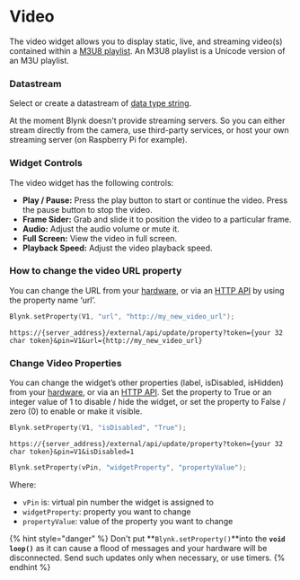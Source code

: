 # Video

The video widget allows you to display static, live, and streaming video(s) contained within a [M3U8 playlist](https://www.rfc-editor.org/rfc/rfc8216.html).  An M3U8 playlist is a Unicode version of an M3U playlist. &#x20;

### Datastream

Select or create a datastream of [data type string](../templates/datastreams/datastreams-common-settings/data-type.md).

At the moment Blynk doesn't provide streaming servers. So you can either stream directly from the camera, use third-party services, or host your own streaming server (on Raspberry Pi for example).

### Widget Controls

The video widget has the following controls:

* **Play / Pause:**  Press the play button to start or continue the video.  Press the pause button to stop the video. &#x20;
* **Frame Sider:**  Grab and slide it to position the video to a particular frame. &#x20;
* **Audio:** Adjust the audio volume or mute it.&#x20;
* **Full Screen:**  View the video in full screen.&#x20;
* **Playback Speed:**  Adjust the video playback speed. &#x20;

### How to change the video URL property

You can change the URL from your [hardware](../../blynk-library-firmware-api/widget-properties.md), or via an [HTTP API](../../blynk.cloud/device-https-api/update-property.md) by using the property name ‘url’.

```cpp
Blynk.setProperty(V1, "url", "http://my_new_video_url");
```

```
https://{server_address}/external/api/update/property?token={your 32 char token}&pin=V1&url={http://my_new_video_url}
```

### Change Video Properties

You can change the widget’s other properties (label, isDisabled, isHidden) from your [hardware](../../blynk-library-firmware-api/widget-properties.md), or via an [HTTP API](../../blynk.cloud/device-https-api/update-property.md). Set the property to True or an integer value of 1 to disable / hide the widget, or set the property to False / zero (0) to enable or make it visible. &#x20;

```cpp
Blynk.setProperty(V1, "isDisabled", "True");
```

```
https://{server_address}/external/api/update/property?token={your 32 char token}&pin=V1&isDisabled=1
```

```cpp
Blynk.setProperty(vPin, "widgetProperty", "propertyValue"); 
```

Where:&#x20;

* `vPin` is: virtual pin number the widget is assigned to
* `widgetProperty`: property you want to change
* `propertyValue`: value of the property you want to change

{% hint style="danger" %}
Don't put **`Blynk.setProperty()`**into the **`void loop()`** as it can cause a flood of messages and your hardware will be disconnected. Send such updates only when necessary, or use timers.
{% endhint %}
